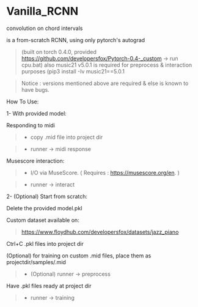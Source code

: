 # Vanilla_RCNN
convolution on chord intervals

is a from-scratch RCNN, using only pytorch's autograd 

>(built on torch 0.4.0, provided https://github.com/developersfox/Pytorch-0.4-_custom -> 
run cpu.bat)
also music21 v5.0.1 is required for preprocess 
& interaction purposes
(pip3 install -Iv music21==5.0.1


>Notice : versions mentioned above are required & else is known to have bugs.



How To Use:


1- With provided model:


Responding to midi


>- copy .mid file into project dir


>- runner -> midi response


Musescore interaction: 

>- I/O via MuseScore. ( Requires : https://musescore.org/en. )

>- runner -> interact


2- (Optional) Start from scratch:

Delete the provided model.pkl

Custom dataset available on:
>https://www.floydhub.com/developersfox/datasets/jazz_piano

Ctrl+C .pkl files into project dir




(Optional) for training on custom .mid files, place them as projectdir/samples/<somefile>.mid

>- (Optional) runner -> preprocess


Have .pkl files ready at project dir

>- runner -> training


